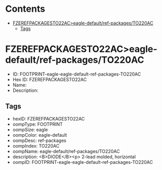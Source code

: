 



Contents
========

* [FZEREFPACKAGESTO22AC>eagle-default/ref-packages/TO220AC](#fzerefpackagesto22aceagle-defaultref-packagesto220ac)
	* [Tags](#tags)

# FZEREFPACKAGESTO22AC>eagle-default/ref-packages/TO220AC

- ID: FOOTPRINT-eagle-eagle-default-ref-packages-TO220AC
- Hex ID: FZEREFPACKAGESTO22AC
- Name: 
- Description: 

## Tags

- hexID: FZEREFPACKAGESTO22AC
- oompType: FOOTPRINT
- oompSize: eagle
- oompColor: eagle-default
- oompDesc: ref-packages
- oompIndex: TO220AC
- oompName: eagle-default/ref-packages/TO220AC
- description: &lt;B&gt;DIODE&lt;/B&gt;&lt;p&gt;&#xD;
2-lead molded, horizontal
- oompID: FOOTPRINT-eagle-eagle-default-ref-packages-TO220AC
